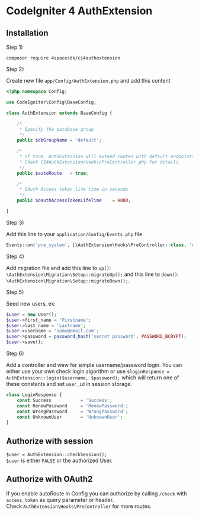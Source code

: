 # CodeIgniter 4 AuthExtension

## Installation
Step 1)

`composer require 4spacesdk/ci4authextension`

Step 2)

Create new file `app/Config/AuthExtension.php` and add this content
```php
<?php namespace Config;

use CodeIgniter\Config\BaseConfig;

class AuthExtension extends BaseConfig {

    /*
     * Specify the database group
     */
    public $dbGroupName = 'default';

    /*
     * If true, AuthExtension will extend routes with default endpoints
     * Check CI4AuthExtension/Hooks/PreController.php for details
     */
    public $autoRoute   = true;

    /*
     * OAuth Access token life time in seconds
     */
    public $oauthAccessTokenLifeTime    = HOUR;

}
```

Step 3)

Add this line to your `application/Config/Events.php` file 
```php
Events::on('pre_system', [\AuthExtension\Hooks\PreController::class, 'execute']);
```


Step 4)

Add migration file and add this line to `up()`: `\AuthExtension\Migration\Setup::migrateUp();` and this line to `down()`: `\AuthExtension\Migration\Setup::migrateDown();`.

Step 5)

Seed new users, ex:
```php
$user = new User();
$user->first_name = 'Firstname';
$user->last_name = 'Lastname';
$user->username = 'some@email.com';
$user->password = password_hash('secret password', PASSWORD_BCRYPT);
$user->save();
```

Step 6) 

Add a controller and view for simple username/password login. 
You can either use your own check login algorithm or use `$loginResponse = AuthExtension::login($username, $password);` which will return one of these constants and set `user_id` in session storage.
```php
class LoginResponse {
    const Success           = 'Success';
    const RenewPassword     = 'RenewPassword';
    const WrongPassword     = 'WrongPassword';
    const UnknownUser       = 'UnknownUser';
}
```

## Authorize with session

`$user = AuthExtension::checkSession();`  
`$user` is either `FALSE` or the authorized User.

## Authorize with OAuth2

If you enable autoRoute in Config you can authorize by calling `/check` with `access_token` as query parameter or header.   
Check `AuthExtension\Hooks\PreController` for more routes.
